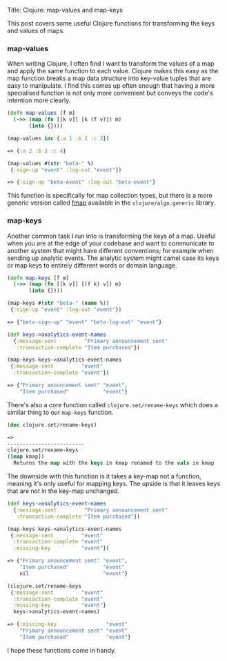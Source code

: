 Title: Clojure: map-values and map-keys

This post covers some useful Clojure functions for transforming the keys and values of maps.

### map-values

When writing Clojure, I often find I want to transform the values of a map and apply the same function to each value. Clojure makes this easy as the map function breaks a map data structure into key-value tuples that are easy to manipulate. I find this comes up often enough that having a more specialised function is not only more convenient but conveys the code's intention more clearly.

```clojure
(defn map-values [f m]
  (->> (map (fn [[k v]] [k (f v)]) m)
       (into {})))

(map-values inc {:a 1 :b 2 :c 3})

=> {:a 2 :b 3 :c 4}

(map-values #(str "beta-" %)
 {:sign-up "event" :log-out "event"})

=> {:sign-up "beta-event" :log-out "beta-event"}
```

This function is specifically for map collection types, but there is a more generic version called [fmap](https://github.com/clojure/algo.generic/blob/master/src/main/clojure/clojure/algo/generic/functor.clj#L19) available in the `clojure/algo.generic` library.

### map-keys

Another common task I run into is transforming the keys of a map. Useful when you are at the edge of your codebase and want to communicate to another system that might have different conventions; for example when sending up analytic events. The analytic system might camel case its keys or map keys to entirely different words or domain language.

```clojure
(defn map-keys [f m]
  (->> (map (fn [[k v]] [(f k) v]) m)
       (into {})))

(map-keys #(str "beta-" (name %))
 {:sign-up "event" :log-out "event"})

=> {"beta-sign-up" "event" "beta-log-out" "event"}

(def keys->analytics-event-names
  {:message-sent         "Primary announcement sent"
   :transaction-complete "Item purchased"})

(map-keys keys->analytics-event-names
 {:message-sent         "event"
  :transaction-complete "event"})

=> {"Primary anouncement sent" "event",
    "Item purchased"           "event"}
```

There's also a core function called `clojure.set/rename-keys` which does a similar thing to our `map-keys` function.

```clojure
(doc clojure.set/rename-keys)

=>
-------------------------
clojure.set/rename-keys
([map kmap])
  Returns the map with the keys in kmap renamed to the vals in kmap
```

The downside with this function is it takes a key-map not a function, meaning it's only useful for mapping keys. The upside is that it leaves keys that are not in the key-map unchanged.

```clojure
(def keys->analytics-event-names
  {:message-sent         "Primary announcement sent"
   :transaction-complete "Item purchased"})

(map-keys keys->analytics-event-names
 {:message-sent         "event"
  :transaction-complete "event"
  :missing-key          "event"})

=> {"Primary anouncement sent" "event",
    "Item purchased"           "event"
    nil                        "event"}

(clojure.set/rename-keys
 {:message-sent         "event"
  :transaction-complete "event"
  :missing-key          "event"}
  keys->analytics-event-names)

=> {:missing-key                "event"
    "Primary announcement sent" "event"
    "Item purchased"            "event"}
```

I hope these functions come in handy.
